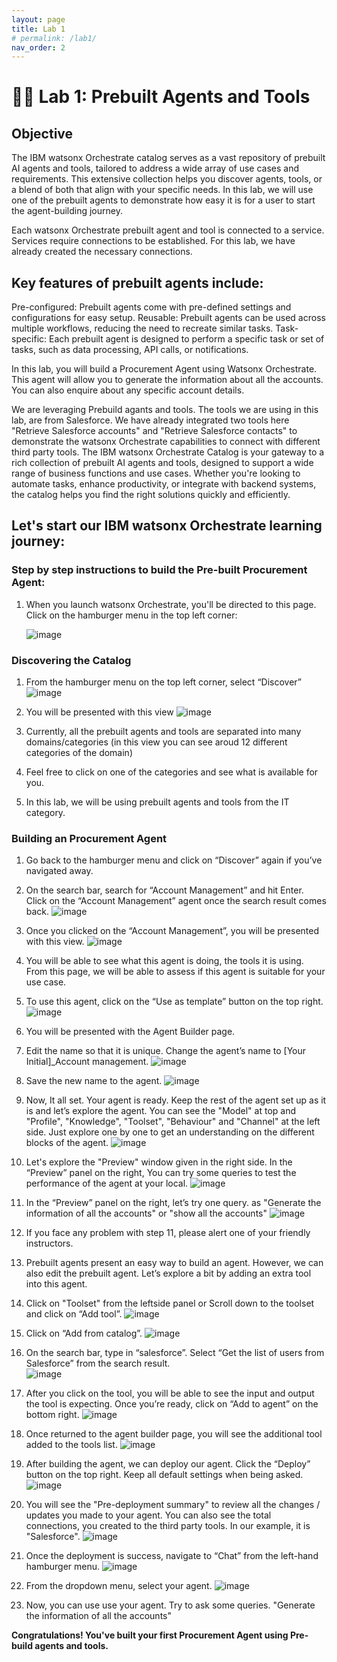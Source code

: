 ```yaml
---
layout: page
title: Lab 1
# permalink: /lab1/
nav_order: 2
---
```

# 🧑‍💼 Lab 1: Prebuilt Agents and Tools

## Objective
The IBM watsonx Orchestrate catalog serves as a vast repository of prebuilt AI agents and tools, tailored to address a wide array of use cases and requirements. This extensive collection helps you discover agents, tools, or a blend of both that align with your specific needs. In this lab, we will use one of the prebuilt agents to demonstrate how easy it is for a user to start the agent-building journey.

Each watsonx Orchestrate prebuilt agent and tool is connected to a service. Services require connections to be established. For this lab, we have already created the necessary connections.

## Key features of prebuilt agents include:
Pre-configured: Prebuilt agents come with pre-defined settings and configurations for easy setup.
Reusable: Prebuilt agents can be used across multiple workflows, reducing the need to recreate similar tasks.
Task-specific: Each prebuilt agent is designed to perform a specific task or set of tasks, such as data processing, API calls, or notifications.
    
In this lab, you will build a Procurement Agent using Watsonx Orchestrate. This agent will allow you to generate the information about all the accounts. You can also enquire about any specific account details.   

We are leveraging Prebuild agants and tools. The tools we are using in this lab, are from Salesforce. We have already integrated two tools here "Retrieve Salesforce accounts" and "Retrieve Salesforce contacts" to demonstrate the watsonx Orchestrate capabilities to connect with different third party tools. 
The IBM watsonx Orchestrate Catalog is your gateway to a rich collection of prebuilt AI agents and tools, designed to support a wide range of business functions and use cases. Whether you're looking to automate tasks, enhance productivity, or integrate with backend systems, the catalog helps you find the right solutions quickly and efficiently.

## Let's start our IBM watsonx Orchestrate learning journey: 

### Step by step instructions to build the Pre-built Procurement Agent:

1. When you launch watsonx Orchestrate, you'll be directed to this page. Click on the hamburger menu in the top left corner:

    ![image](./imgs/imgs_1/step_1.png)

### Discovering the Catalog
1. From the hamburger menu on the top left corner, select “Discover”
    ![image](./imgs/imgs_1/discover.png)
2. You will be presented with this view
    ![image](./imgs/imgs_1/catalog_view.png)

3. Currently, all the prebuilt agents and tools are separated into many domains/categories (in this view you can see aroud 12 different categories of the domain)
4. Feel free to click on one of the categories and see what is available for you.
5. In this lab, we will be using prebuilt agents and tools from the IT category.

### Building an Procurement Agent

1. Go back to the hamburger menu and click on “Discover” again if you’ve navigated away.
2. On the search bar, search for “Account Management” and hit Enter. Click on the “Account Management” agent once the search result comes back.
   ![image](./imgs/imgs_1/account_management_agent.png)

3. Once you clicked on the “Account Management”, you will be presented with this view.
   ![image](./imgs/imgs_1/agent_view.png)


4. You will be able to see what this agent is doing, the tools it is using. From this page, we will be able to assess if this agent is suitable for your use case.
5. To use this agent, click on the “Use as template” button on the top right.
    ![image](./imgs/imgs_1/use_template.png)

6. You will be presented with the Agent Builder page.
   
7. Edit the name so that it is unique. Change the agent’s name to [Your Initial]_Account management.
   ![image](./imgs/imgs_1/agent_name.png)
   
8. Save the new name to the agent. 
   ![image](./imgs/imgs_1/save_name.png)

9. Now, It all set. Your agent is ready. Keep the rest of the agent set up as it is and let’s explore the agent. You can see the "Model" at top and "Profile", "Knowledge", "Toolset", "Behaviour" and "Channel" at the left side. Just explore one by one to get an understanding on the different blocks of the agent.
    ![image](./imgs/imgs_1/agent_blocks.png)
   
10. Let's explore the "Preview" window given in the right side. In the “Preview” panel on the right, You can try some queries to test the performance of the agent at your local.
    ![image](./imgs/imgs_1/preview.png)

11. In the “Preview” panel on the right, let’s try one query. as "Generate the information of all the accounts" or "show all the accounts"
    ![image](./imgs/imgs_1/preview.png)

12. If you face any problem with step 11, please alert one of your friendly instructors.
13. Prebuilt agents present an easy way to build an agent. However, we can also edit the prebuilt agent. Let’s explore a bit by adding an extra tool into this agent.
14. Click on "Toolset" from the leftside panel or Scroll down to the toolset and click on “Add tool”.
    ![image](./imgs/imgs_1/add_tool.png)

15. Click on “Add from catalog”.
     ![image](./imgs/imgs_1/ad_frm_catalog.png)

16. On the search bar, type in “salesforce”. Select “Get the list of users from Salesforce” from the search result.  
    ![image](./imgs/imgs_1/list_user_tool.png)
17. After you click on the tool, you will be able to see the input and output the tool is expecting. Once you’re ready, click on “Add to agent” on the bottom right.
    ![image](./imgs/imgs_1/add_tool_agent.png)

18. Once returned to the agent builder page, you will see the additional tool added to the tools list.
    ![image](./imgs/imgs_1/added_tool_list.png)

19. After building the agent, we can deploy our agent. Click the “Deploy” button on the top right. Keep all default settings when being asked.
    ![image](./imgs/imgs_1/deploy.png)
21. You will see the "Pre-deployment summary" to review all the changes / updates you made to your agent. You can also see the total connections, you created to the third party tools. In our example, it is "Salesforce".
    ![image](./imgs/imgs_1/pre_deployment.png)
22. Once the deployment is success, navigate to “Chat” from the left-hand hamburger menu.
    ![image](./imgs/imgs_1/chat.png)
23. From the dropdown menu, select your agent.
    ![image](./imgs/imgs_1/agent_selection.png)
24. Now, you can use use your agent. Try to ask some queries. "Generate the information of all the accounts"  


**Congratulations! You've built your first Procurement Agent using Pre-build agents and tools.**
